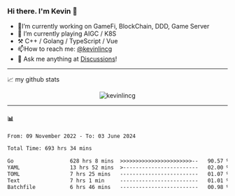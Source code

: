 ### Hi there. I'm Kevin 👋

- 🔭I’m currently working on GameFi, BlockChain, DDD, Game Server
- 🌱 I’m currently playing AIGC / K8S
-   :hammer_and_pick: C++ / Golang / TypeScript / Vue
- 📫How to reach me: [@kevinlincg](https://twitter.com/kevinlincg) 
-   :thought_balloon: Ask me anything at [Discussions](https://github.com/kevinlincg/kevinlincg/issues/new)!

---

📈 my github stats

<p align="center"> <img src="https://github-readme-stats-ouuan.vercel.app/api?username=kevinlincg&theme=dark&show_icons=true&count_private=true" alt="kevinlincg" />

---

#### :bar_chart: 

<!--START_SECTION:waka-->

```txt
From: 09 November 2022 - To: 03 June 2024

Total Time: 693 hrs 34 mins

Go                  628 hrs 8 mins  >>>>>>>>>>>>>>>>>>>>>>>--   90.57 %
YAML                13 hrs 52 mins  >------------------------   02.00 %
TOML                7 hrs 25 mins   -------------------------   01.07 %
Text                7 hrs 1 min     -------------------------   01.01 %
Batchfile           6 hrs 46 mins   -------------------------   00.98 %
```

<!--END_SECTION:waka-->
